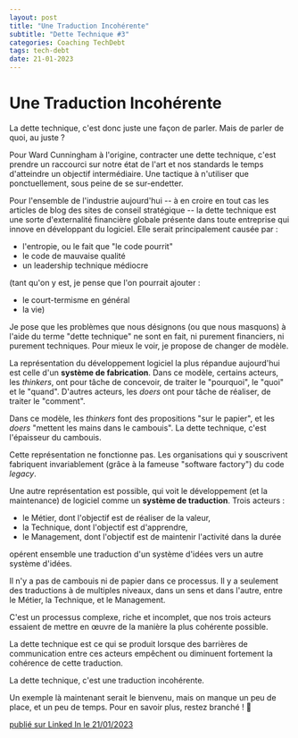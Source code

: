 ```yaml
---
layout: post
title: "Une Traduction Incohérente"
subtitle: "Dette Technique #3"
categories: Coaching TechDebt
tags: tech-debt
date: 21-01-2023
---
```

# Une Traduction Incohérente

La dette technique, c'est donc juste une façon de parler. Mais de parler de quoi, au juste ?

Pour Ward Cunningham à l'origine, contracter une dette technique, c'est prendre un raccourci sur notre état de l'art et nos standards le temps d'atteindre un objectif intermédiaire. Une tactique à n'utiliser que ponctuellement, sous peine de se sur-endetter.
<!--more-->

Pour l'ensemble de l'industrie aujourd'hui -- à en croire en tout cas les articles de blog des sites de conseil stratégique -- la dette technique est une sorte d'externalité financière globale présente dans toute entreprise qui innove en développant du logiciel. Elle serait principalement causée par :

- l'entropie, ou le fait que "le code pourrit"
- le code de mauvaise qualité
- un leadership technique médiocre

(tant qu'on y est, je pense que l'on pourrait ajouter :
 - le court-termisme en général
 - la vie)

Je pose que les problèmes que nous désignons (ou que nous masquons) à l'aide du terme "dette technique" ne sont en fait, ni purement financiers, ni purement techniques. Pour mieux le voir, je propose de changer de modèle.

La représentation du développement logiciel la plus répandue aujourd'hui est celle d'un __système de fabrication__. Dans ce modèle, certains acteurs, les *thinkers*, ont pour tâche de concevoir, de traiter le "pourquoi", le "quoi" et le "quand". D'autres acteurs, les *doers* ont pour tâche de réaliser, de traiter le "comment".

Dans ce modèle, les *thinkers* font des propositions "sur le papier", et les *doers* "mettent les mains dans le cambouis". La dette technique, c'est l'épaisseur du cambouis.

Cette représentation ne fonctionne pas. Les organisations qui y souscrivent fabriquent invariablement (grâce à la fameuse "software factory") du code *legacy*.

Une autre représentation est possible, qui voit le développement (et la maintenance) de logiciel comme un __système de traduction__. Trois acteurs :

- le Métier, dont l'objectif est de réaliser de la valeur,
- la Technique, dont l'objectif est d'apprendre,
- le Management, dont l'objectif est de maintenir l'activité dans la durée

opérent ensemble une traduction d'un système d'idées vers un autre système d'idées.

Il n'y a pas de cambouis ni de papier dans ce processus. Il y a seulement des traductions à de multiples niveaux, dans un sens et dans l'autre, entre le Métier, la Technique, et le Management.

C'est un processus complexe, riche et incomplet, que nos trois acteurs essaient de mettre en œuvre de la manière la plus cohérente possible.

La dette technique est ce qui se produit lorsque des barrières de communication entre ces acteurs empêchent ou diminuent fortement la cohérence de cette traduction.

La dette technique, c'est une traduction incohérente.

Un exemple là maintenant serait le bienvenu, mais on manque un peu de place, et un peu de temps. Pour en savoir plus, restez branché ! 📡

[publié sur Linked In le 21/01/2023](https://www.linkedin.com/posts/christophe-thibaut-35b4657_la-dette-technique-cest-donc-juste-une-activity-7022123071134167040-uwxY?utm_source=share&utm_medium=member_desktop)

